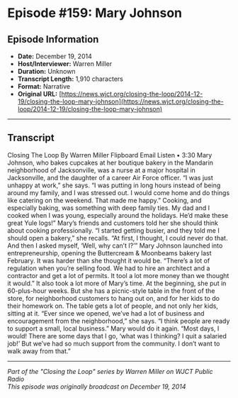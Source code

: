 # Episode #159: Mary Johnson



## Episode Information

- **Date:** December 19, 2014
- **Host/Interviewer:** Warren Miller
- **Duration:** Unknown
- **Transcript Length:** 1,910 characters
- **Format:** Narrative
- **Original URL:** [https://news.wjct.org/closing-the-loop/2014-12-19/closing-the-loop-mary-johnson](https://news.wjct.org/closing-the-loop/2014-12-19/closing-the-loop-mary-johnson)

---

## Transcript

Closing The Loop
By
Warren Miller
Flipboard
Email
Listen
•
3:30
Mary Johnson, who bakes cupcakes at her boutique bakery in the Mandarin neighborhood of Jacksonville, was a nurse at a major hospital in Jacksonville, and the daughter of a career Air Force officer.
“I was just unhappy at work,” she says. “I was putting in long hours instead of being around my family, and I was stressed out. I would come home and do things like catering on the weekend. That made me happy.”
Cooking, and especially baking, was something with deep family ties.
My dad and I cooked when I was young, especially around the holidays. He’d make these great Yule logs!”
Mary’s friends and customers told her she should think about cooking professionally.
“I started getting busier, and they told me I should open a bakery,” she recalls. “At first, I thought, I could never do that. And then I asked myself, ‘Well, why can’t I?’”
Mary Johnson launched into entrepreneurship, opening the Buttercream & Moonbeams bakery last February. It was harder than she thought it would be.
“There’s a lot of regulation when you’re selling food. We had to hire an architect and a contractor and get a lot of permits. It tool a lot more money than we thought it would.”
It also took a lot more of Mary’s time. At the beginning, she put in 60-plus-hour weeks. But she has a picnic-style table in the front of the store, for neighborhood customers to hang out on, and for her kids to do their homework on.
The table gets a lot of people, and not only her kids, sitting at it.
“Ever since we opened, we’ve had a lot of business and encouragement from the neighborhood,” she says. “I think people are ready to support a small, local business.”
Mary would do it again.
“Most days, I would! There are some days that I go, ‘what was I thinking? I quit a salaried job!’ But we’ve had so much support from the community. I don’t want to walk away from that.”

---

*Part of the "Closing the Loop" series by Warren Miller on WJCT Public Radio*  
*This episode was originally broadcast on December 19, 2014*
